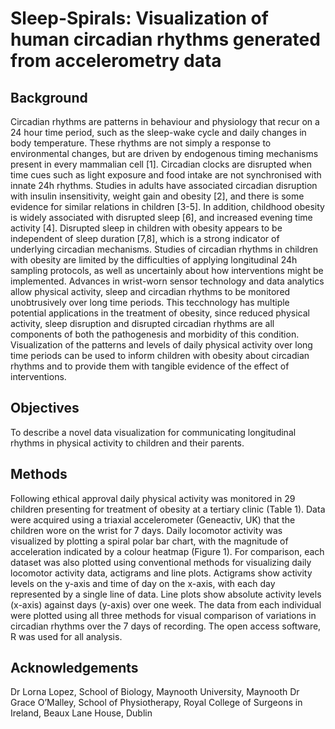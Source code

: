 # Sleep-Spirals: Visualization of human circadian rhythms generated from accelerometry data

## Background
Circadian rhythms are patterns in behaviour and physiology that recur on a 24 hour time period, such as the sleep-wake cycle and daily changes in body temperature. These rhythms are not simply a response to environmental changes, but are driven by endogenous timing mechanisms present in every mammalian cell [1]. Circadian clocks are disrupted when time cues such as light exposure and food intake are not synchronised with innate 24h rhythms. Studies in adults have associated circadian disruption with insulin insensitivity, weight gain and obesity [2], and there is some evidence for similar relations in children [3-5]. In addition, childhood obesity is widely associated with disrupted sleep [6], and increased evening time activity [4]. Disrupted sleep in children with obesity appears to be independent of sleep duration [7,8], which is a strong indicator of underlying circadian mechanisms. Studies of circadian rhythms in children with obesity are limited by the difficulties of applying longitudinal 24h sampling protocols, as well as uncertainly about how interventions might be implemented. Advances in wrist-worn sensor technology and data analytics allow physical activity, sleep and circadian rhythms to be monitored unobtrusively over long time periods. This tecchnology has multiple potential applications in the treatment of obesity, since reduced physical activity, sleep disruption and disrupted circadian rhythms are all components of both the pathogenesis and morbidity of this condition. Visualization of the patterns and levels of daily physical activity over long time periods can be used to inform children with
obesity about circadian rhythms and to provide them with tangible evidence of the effect of interventions. 

##  Objectives
To describe a novel data visualization for communicating longitudinal rhythms in physical activity to children and their parents.

##  Methods
Following ethical approval daily physical activity was monitored in 29 children presenting for treatment of obesity at a tertiary clinic (Table 1). Data were acquired using a triaxial accelerometer (Geneactiv, UK) that the children wore on the wrist for 7 days. Daily locomotor activity was visualized by plotting a spiral polar bar chart, with the magnitude of acceleration indicated by a colour heatmap (Figure 1). For comparison, each dataset was also plotted using conventional methods for visualizing daily locomotor activity data, actigrams and line plots. Actigrams show activity levels on the y-axis and time of day on the x-axis, with each day represented by a single line of data. Line plots show absolute activity levels (x-axis) against days (y-axis) over one week. The data from each individual were plotted using all three methods for visual comparison of variations in circadian rhythms over the 7 days of recording. The open access software, R was used for all analysis.

## Acknowledgements
Dr Lorna Lopez, School of Biology, Maynooth University, Maynooth
Dr Grace O’Malley, School of Physiotherapy, Royal College of Surgeons in Ireland, Beaux Lane House, Dublin



